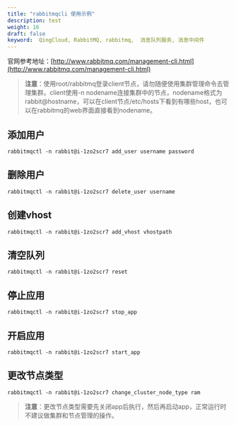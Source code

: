 ```yaml
---
title: "rabbitmqcli 使用示例"
description: test
weight: 16
draft: false
keyword:  QingCloud, RabbitMQ, rabbitmq,  消息队列服务, 消息中间件
---
```


官网参考地址：[http://www.rabbitmq.com/management-cli.html](http://www.rabbitmq.com/management-cli.html)

> **注意**：使用root/rabbitmq登录client节点，请勿随便使用集群管理命令去管理集群。client使用-n nodename连接集群中的节点，nodename格式为rabbit@hostname，可以在client节点/etc/hosts下看到有哪些host，也可以在rabbitmq的web界面直接看到nodename。

## 添加用户

```
rabbitmqctl -n rabbit@i-1zo2scr7 add_user username password
```

## 删除用户

```
rabbitmqctl -n rabbit@i-1zo2scr7 delete_user username
```

## 创建vhost

```
rabbitmqctl -n rabbit@i-1zo2scr7 add_vhost vhostpath
```

## 清空队列

```
rabbitmqctl -n rabbit@i-1zo2scr7 reset
```

## 停止应用

```
rabbitmqctl -n rabbit@i-1zo2scr7 stop_app
```

## 开启应用

```
rabbitmqctl -n rabbit@i-1zo2scr7 start_app
```

## 更改节点类型

```
rabbitmqctl -n rabbit@i-1zo2scr7 change_cluster_node_type ram
```

> **注意**：更改节点类型需要先关闭app后执行，然后再启动app，正常运行时不建议做集群和节点管理的操作。
